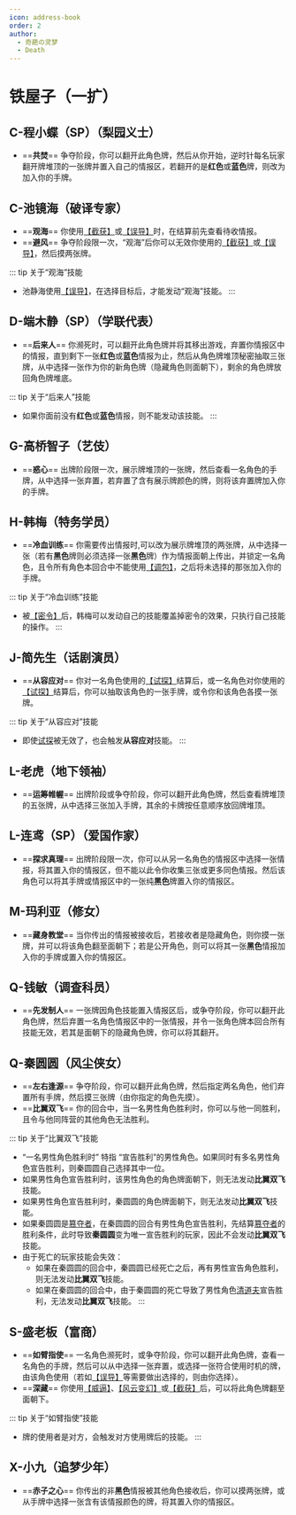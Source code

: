 ```yaml
---
icon: address-book
order: 2
author:
  - 奇葩の灵梦
  - Death
---
```


# 铁屋子（一扩）

## C-程小蝶（SP）（梨园义士）<HopeIcon icon="mars" class="blue" /><MaskIcon />

- ==**共焚**== 争夺阶段，你可以翻开此角色牌，然后从你开始，逆时针每名玩家翻开牌堆顶的一张牌并置入自己的情报区，若翻开的是**红色**或**蓝色**牌，则改为加入你的手牌。

## C-池镜海（破译专家）<HopeIcon icon="mars" class="blue" />

- ==**观海**== 你使用[【截获】](../welcome/welcome.md#卡牌效果)或[【误导】](../welcome/welcome.md#卡牌效果)时，在结算前先查看待收情报。
- ==**避风**== 争夺阶段限一次，“观海”后你可以无效你使用的[【截获】](../welcome/welcome.md#卡牌效果)或[【误导】](../welcome/welcome.md#卡牌效果)，然后摸两张牌。

::: tip 关于“观海”技能
- 池静海使用[【误导】](../welcome/welcome.md#卡牌效果)，在选择目标后，才能发动“观海”技能。
:::

## D-端木静（SP）（学联代表）<HopeIcon icon="venus" class="red" /><MaskIcon />

- ==**后来人**== 你濒死时，可以翻开此角色牌并将其移出游戏，弃置你情报区中的情报，直到剩下一张**红色**或**蓝色**情报为止，然后从角色牌堆顶秘密抽取三张牌，从中选择一张作为你的新角色牌（隐藏角色则面朝下），剩余的角色牌放回角色牌堆底。

::: tip 关于“后来人”技能
- 如果你面前没有**红色**或**蓝色**情报，则不能发动该技能。
:::

## G-高桥智子（艺伎）<HopeIcon icon="venus" class="red" />

- ==**惑心**== 出牌阶段限一次，展示牌堆顶的一张牌，然后查看一名角色的手牌，从中选择一张弃置，若弃置了含有展示牌颜色的牌，则将该弃置牌加入你的手牌。

## H-韩梅（特务学员）<HopeIcon icon="venus" class="red" />

- ==**冷血训练**== 你需要传出情报时,可以改为展示牌堆顶的两张牌，从中选择一张（若有**黑色**牌则必须选择一张**黑色**牌）作为情报面朝上传出，并锁定一名角色，且令所有角色本回合中不能使用[【调包】](../welcome/welcome.md#卡牌效果)，之后将未选择的那张加入你的手牌。

::: tip 关于“冷血训练”技能
- 被[【密令】](../welcome/welcome.md#卡牌效果)后，韩梅可以发动自己的技能覆盖掉密令的效果，只执行自己技能的操作。
:::

## J-简先生（话剧演员）<HopeIcon icon="mars" class="blue" />

- ==**从容应对**== 你对一名角色使用的[【试探】](../welcome/welcome.md#卡牌效果)结算后，或一名角色对你使用的[【试探】](../welcome/welcome.md#卡牌效果)结算后，你可以抽取该角色的一张手牌，或令你和该角色各摸一张牌。

::: tip 关于“从容应对”技能
- 即使[试探](../welcome/welcome.md#卡牌效果)被无效了，也会触发**从容应对**技能。
:::

## L-老虎（地下领袖）<HopeIcon icon="mars" class="blue" /><MaskIcon />

- ==**运筹帷幄**== 出牌阶段或争夺阶段，你可以翻开此角色牌，然后查看牌堆顶的五张牌，从中选择三张加入手牌，其余的卡牌按任意顺序放回牌堆顶。

## L-连鸢（SP）（爱国作家）<HopeIcon icon="venus" class="red" />

- ==**探求真理**== 出牌阶段限一次，你可以从另一名角色的情报区中选择一张情报，将其置入你的情报区，但不能以此令你收集三张或更多同色情报。然后该角色可以将其手牌或情报区中的一张纯**黑色**牌置入你的情报区。

## M-玛利亚（修女）<HopeIcon icon="venus" class="red" />

- ==**藏身教堂**== 当你传出的情报被接收后，若接收者是隐藏角色，则你摸一张牌，并可以将该角色翻至面朝下；若是公开角色，则可以将其一张**黑色**情报加入你的手牌或置入你的情报区。

## Q-钱敏（调查科员）<HopeIcon icon="mars" class="blue" /><MaskIcon />

- ==**先发制人**== 一张牌因角色技能置入情报区后，或争夺阶段，你可以翻开此角色牌，然后弃置一名角色情报区中的一张情报，并令一张角色牌本回合所有技能无效，若其是面朝下的隐藏角色牌，你可以将其翻开。

## Q-秦圆圆（风尘侠女）<HopeIcon icon="venus" class="red" /><MaskIcon />

- ==**左右逢源**== 争夺阶段，你可以翻开此角色牌，然后指定两名角色，他们弃置所有手牌，然后摸三张牌（由你指定的角色先摸）。
- ==**比翼双飞**== 你的回合中，当一名男性角色胜利时，你可以与他一同胜利，且令与他同阵营的其他角色无法胜利。

::: tip 关于“比翼双飞”技能
- “一名男性角色胜利时” 特指 “宣告胜利”的男性角色。如果同时有多名男性角色宣告胜利，则秦圆圆自己选择其中一位。
- 如果男性角色宣告胜利时，该男性角色的角色牌面朝下，则无法发动**比翼双飞**技能。
- 如果男性角色宣告胜利时，秦圆圆的角色牌面朝下，则无法发动**比翼双飞**技能。
- 如果秦圆圆是[篡夺者](../welcome/welcome.md#关于身份)，在秦圆圆的回合有男性角色宣告胜利，先结算[篡夺者](../welcome/welcome.md#关于身份)的胜利条件，此时导致**秦圆圆**变为唯一宣告胜利的玩家，因此不会发动**比翼双飞**技能。
- 由于死亡的玩家技能会失效：
  - 如果在秦圆圆的回合中，秦圆圆已经死亡之后，再有男性宣告角色胜利，则无法发动**比翼双飞**技能。
  - 如果在秦圆圆的回合中，由于秦圆圆的死亡导致了男性角色[清道夫](../welcome/welcome.md#关于身份)宣告胜利，无法发动**比翼双飞**技能。
:::

## S-盛老板（富商）<HopeIcon icon="mars" class="blue" /><MaskIcon />

- ==**如臂指使**== 一名角色濒死时，或争夺阶段，你可以翻开此角色牌，查看一名角色的手牌，然后可以从中选择一张弃置，或选择一张符合使用时机的牌，由该角色使用（若如[【误导】](../welcome/welcome.md#卡牌效果)等需要做出选择的，则由你选择）。
- ==**深藏**== 你使用[【威逼】](../welcome/welcome.md#卡牌效果)、[【风云变幻】](../welcome/welcome.md#卡牌效果)或[【截获】](../welcome/welcome.md#卡牌效果)后，可以将此角色牌翻至面朝下。

::: tip 关于“如臂指使”技能
- 牌的使用者是对方，会触发对方使用牌后的技能。
:::

## X-小九（追梦少年）<HopeIcon icon="mars" class="blue" />

- ==**赤子之心**== 你传出的非**黑色**情报被其他角色接收后，你可以摸两张牌，或从手牌中选择一张含有该情报颜色的牌，将其置入你的情报区。
